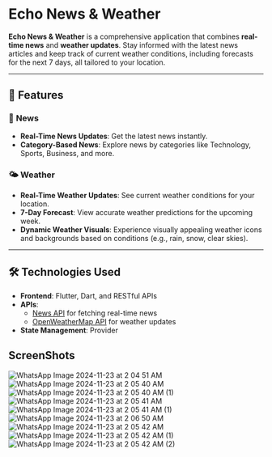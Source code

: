 # **Echo News & Weather**

**Echo News & Weather** is a comprehensive application that combines **real-time news** and **weather updates**. Stay informed with the latest news articles and keep track of current weather conditions, including forecasts for the next 7 days, all tailored to your location.

---

## 🚀 **Features**

### 📰 **News**
- **Real-Time News Updates**: Get the latest news instantly.
- **Category-Based News**: Explore news by categories like Technology, Sports, Business, and more.

### 🌤️ **Weather**
- **Real-Time Weather Updates**: See current weather conditions for your location.
- **7-Day Forecast**: View accurate weather predictions for the upcoming week.
- **Dynamic Weather Visuals**: Experience visually appealing weather icons and backgrounds based on conditions (e.g., rain, snow, clear skies).

---

## 🛠️ **Technologies Used**

- **Frontend**: Flutter, Dart, and RESTful APIs  
- **APIs**:
  - [News API](https://newsapi.org/) for fetching real-time news
  - [OpenWeatherMap API](https://openweathermap.org/api) for weather updates
- **State Management**: Provider

## ScreenShots

![WhatsApp Image 2024-11-23 at 2 04 51 AM](https://github.com/user-attachments/assets/fcd912fb-91e9-4563-9d22-d70191a4d095)
![WhatsApp Image 2024-11-23 at 2 05 40 AM](https://github.com/user-attachments/assets/49391cbe-b7a3-4a9a-984f-32551dd341bc)
![WhatsApp Image 2024-11-23 at 2 05 40 AM (1)](https://github.com/user-attachments/assets/b11d35db-52d3-4322-a840-2bcd9eca3601)
![WhatsApp Image 2024-11-23 at 2 05 41 AM](https://github.com/user-attachments/assets/5a9c6358-a358-4317-ae0e-04daa983dadf)
![WhatsApp Image 2024-11-23 at 2 05 41 AM (1)](https://github.com/user-attachments/assets/8c6115c4-ee92-4134-b577-3eebb2f31837)
![WhatsApp Image 2024-11-23 at 2 06 50 AM](https://github.com/user-attachments/assets/53ad94d8-b88f-4bf3-8e94-a6376f7cfd2c)
![WhatsApp Image 2024-11-23 at 2 05 42 AM](https://github.com/user-attachments/assets/4e0af35e-7a2b-4090-b70e-6df4532743ab)
![WhatsApp Image 2024-11-23 at 2 05 42 AM (1)](https://github.com/user-attachments/assets/1277cfe0-4c6e-45ae-98b5-79c583365820)
![WhatsApp Image 2024-11-23 at 2 05 42 AM (2)](https://github.com/user-attachments/assets/cfc2c6ea-e1a0-403f-b5d2-5cc23ef30b68)

